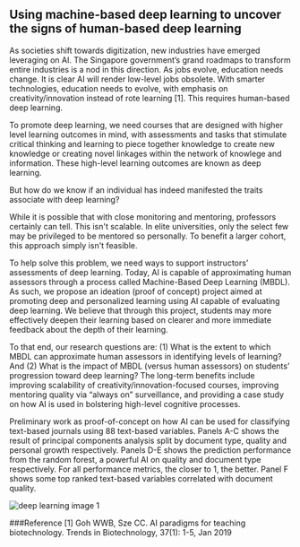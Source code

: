 ## Using machine-based deep learning to uncover the signs of human-based deep learning

As societies shift towards digitization, new industries have emerged leveraging on AI. The Singapore government’s grand roadmaps to transform entire industries is a nod in this direction. As jobs evolve, education needs change. It is clear AI will render low-level jobs obsolete. With smarter technologies, education needs to evolve, with emphasis on creativity/innovation instead of rote learning [1]. This requires human-based deep learning.

To promote deep learning, we need courses that are designed with higher level learning outcomes in mind, with assessments and tasks that stimulate critical thinking and learning to piece together knowledge to create new knowledge or creating novel linkages within the network of knowlege and information. These high-level learning outcomes are known as deep learning.

But how do we know if an individual has indeed manifested the traits associate with deep learning?

While it is possible that with close monitoring and mentoring, professors certainly can tell. This isn't scalable. In elite universities, only the select few may be privileged to be mentored so personally. To benefit a larger cohort, this approach simply isn't feasible.

To help solve this problem, we need ways to support instructors’ assessments of deep learning. Today, AI is capable of approximating human assessors through a process called Machine-Based Deep Learning (MBDL). As such, we propose an ideation (proof of concept) project aimed at promoting deep and personalized learning using AI capable of evaluating deep learning. We believe that through this project, students may more effectively deepen their learning based on clearer and more immediate feedback about the depth of their learning. 

To that end, our research questions are: (1) What is the extent to which MBDL can approximate human assessors in identifying levels of learning? And (2) What is the impact of MBDL (versus human assessors) on students’ progression toward deep learning? The long-term benefits include improving scalability of creativity/innovation-focused courses, improving mentoring quality via “always on” surveillance, and providing a case study on how AI is used in bolstering high-level cognitive processes.

Preliminary work as proof-of-concept on how AI can be used for classifying text-based journals using 88 text-based variables. Panels A-C shows the result of principal components analysis split by document type, quality and personal growth respectively. Panels D-E shows the prediction performance from the random forest, a powerful AI on quality and document type respectively. For all performance metrics, the closer to 1, the better. Panel F shows some top ranked text-based variables correlated with document quality.

![deep learning image 1](https://gohwils.github.io/biodatascience/images/deep_learning1.png)


###Reference
[1] Goh WWB, Sze CC. AI paradigms for teaching biotechnology. Trends in Biotechnology, 37(1): 1-5, Jan 2019


